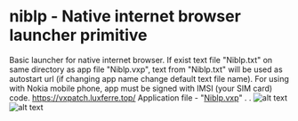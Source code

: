 # niblp - Native internet browser launcher primitive
Basic launcher for native internet browser. If exist text file "Niblp.txt" on same directory as app file "Niblp.vxp",
text from "Niblp.txt" will be used as autostart url (if changing app name change default text file name).
For using with Nokia mobile phone, app must be signed with IMSI (your SIM card) code.
https://vxpatch.luxferre.top/
Application file - "[Niblp.vxp](https://github.com/RDZDX/niblp/blob/main/Niblp.vxp?raw=true)"
.
.
![alt text](https://rdzdx.github.io/niblp/picture.jpg)
![alt text](https://rdzdx.github.io/niblp/picture1.jpg)
